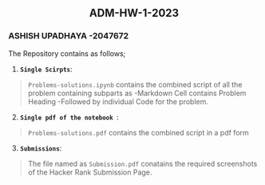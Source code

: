 <center><h2>ADM-HW-1-2023</h2></center>
<h3>ASHISH UPADHAYA -2047672</h3>
<p>The Repository contains as follows;</p>


1. __`Single Scirpts`__:
  >  `Problems-solutions.ipynb` contains the combined script of all the problem containing subparts as
   -Markdown Cell contains Problem Heading
   -Followed by individual Code for the problem.

2. __`Single pdf of the notebook `__:
  >  `Problems-solutions.pdf` contains the combined script in a pdf form

   
3. __`Submissions`__:

  > The file named as `Submission.pdf` conatains the required screenshots of the Hacker Rank Submission Page.




